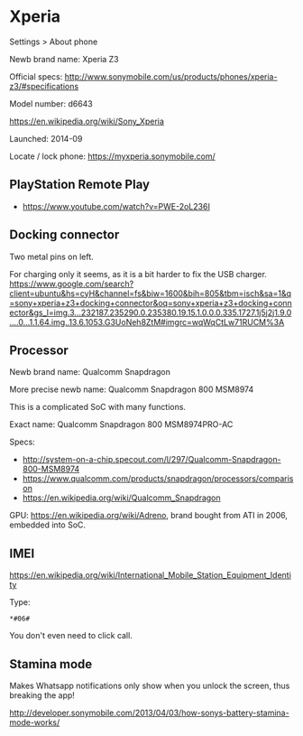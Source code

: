 # Xperia

Settings > About phone

Newb brand name: Xperia Z3

Official specs: <http://www.sonymobile.com/us/products/phones/xperia-z3/#specifications>

Model number: d6643

<https://en.wikipedia.org/wiki/Sony_Xperia>

Launched: 2014-09

Locate / lock phone: <https://myxperia.sonymobile.com/>

## PlayStation Remote Play

- <https://www.youtube.com/watch?v=PWE-2oL236I>

## Docking connector

Two metal pins on left.

For charging only it seems, as it is a bit harder to fix the USB charger. <https://www.google.com/search?client=ubuntu&hs=cyH&channel=fs&biw=1600&bih=805&tbm=isch&sa=1&q=sony+xperia+z3+docking+connector&oq=sony+xperia+z3+docking+connector&gs_l=img.3...232187.235290.0.235380.19.15.1.0.0.0.335.1727.1j5j2j1.9.0....0...1.1.64.img..13.6.1053.G3UoNeh8ZtM#imgrc=wqWqCtLw71RUCM%3A>

## Processor

Newb brand name: Qualcomm Snapdragon

More precise newb name: Qualcomm Snapdragon 800 MSM8974

This is a complicated SoC with many functions.

Exact name: Qualcomm Snapdragon 800 MSM8974PRO-AC

Specs:

- <http://system-on-a-chip.specout.com/l/297/Qualcomm-Snapdragon-800-MSM8974>
- <https://www.qualcomm.com/products/snapdragon/processors/comparison>
- <https://en.wikipedia.org/wiki/Qualcomm_Snapdragon>

GPU: <https://en.wikipedia.org/wiki/Adreno>, brand bought from ATI in 2006, embedded into SoC.

## IMEI

<https://en.wikipedia.org/wiki/International_Mobile_Station_Equipment_Identity>

Type:

    *#06#

You don't even need to click call.

## Stamina mode

Makes Whatsapp notifications only show when you unlock the screen, thus breaking the app!

<http://developer.sonymobile.com/2013/04/03/how-sonys-battery-stamina-mode-works/>
